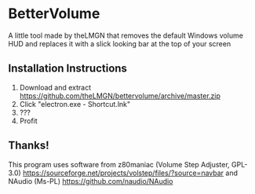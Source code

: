 # BetterVolume

A little tool made by theLMGN that removes the default Windows volume HUD and replaces it with a slick looking bar at the top of your screen

## Installation Instructions

1. Download and extract https://github.com/theLMGN/bettervolume/archive/master.zip
2. Click "electron.exe - Shortcut.lnk"
3. ???
4. Profit

## Thanks!

This program uses software from z80maniac (Volume Step Adjuster, GPL-3.0) https://sourceforge.net/projects/volstep/files/?source=navbar and NAudio (Ms-PL) https://github.com/naudio/NAudio
